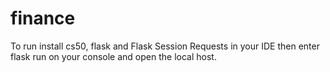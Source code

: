 # finance
To run install cs50, flask and Flask Session Requests in your IDE then 
enter flask run on your console and open the local host.
